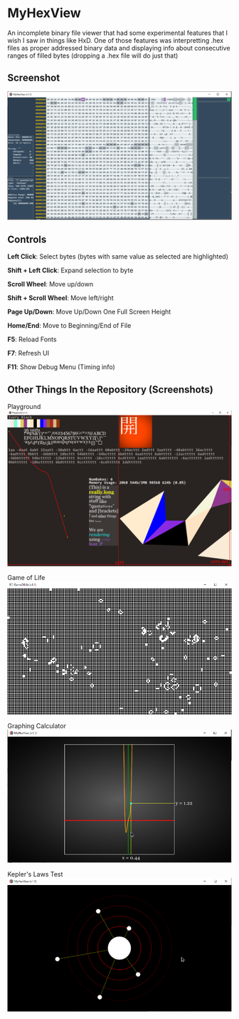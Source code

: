# MyHexView
An incomplete binary file viewer that had some experimental features that I wish I saw in things like HxD. One of those features was interpretting .hex files as proper addressed binary data and displaying info about consecutive ranges of filled bytes (dropping a .hex file will do just that)

## Screenshot

![Screenshot](/release/screenshot1.png)

## Controls

**Left Click**: Select bytes (bytes with same value as selected are highlighted)

**Shift + Left Click**: Expand selection to byte

**Scroll Wheel**: Move up/down

**Shift + Scroll Wheel**: Move left/right

**Page Up/Down**: Move Up/Down One Full Screen Height

**Home/End**: Move to Beginning/End of File

**F5**: Reload Fonts

**F7**: Refresh UI

**F11**: Show Debug Menu (Timing info)

## Other Things In the Repository (Screenshots)

Playground
![Default](/release/screenshot2.png)

Game of Life
![Life](/release/screenshot3.png)

Graphing Calculator
![Mather](/release/screenshot4.png)

Kepler's Laws Test
![Physics](/release/screenshot5.png)
